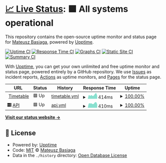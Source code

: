 # [📈 Live Status](https://Me-Phew.github.io/timetable-uptime): <!--live status--> **🟩 All systems operational**

This repository contains the open-source uptime monitor and status page for [Mateusz Basiaga](https://Me-Phew.github.io/timetable-uptime), powered by [Upptime](https://github.com/upptime/upptime).

[![Uptime CI](https://github.com/Me-Phew/timetable-uptime/workflows/Uptime%20CI/badge.svg)](https://github.com/Me-Phew/timetable-uptime/actions?query=workflow%3A%22Uptime+CI%22)
[![Response Time CI](https://github.com/Me-Phew/timetable-uptime/workflows/Response%20Time%20CI/badge.svg)](https://github.com/Me-Phew/timetable-uptime/actions?query=workflow%3A%22Response+Time+CI%22)
[![Graphs CI](https://github.com/Me-Phew/timetable-uptime/workflows/Graphs%20CI/badge.svg)](https://github.com/Me-Phew/timetable-uptime/actions?query=workflow%3A%22Graphs+CI%22)
[![Static Site CI](https://github.com/Me-Phew/timetable-uptime/workflows/Static%20Site%20CI/badge.svg)](https://github.com/Me-Phew/timetable-uptime/actions?query=workflow%3A%22Static+Site+CI%22)
[![Summary CI](https://github.com/Me-Phew/timetable-uptime/workflows/Summary%20CI/badge.svg)](https://github.com/Me-Phew/timetable-uptime/actions?query=workflow%3A%22Summary+CI%22)

With [Upptime](https://upptime.js.org), you can get your own unlimited and free uptime monitor and status page, powered entirely by a GitHub repository. We use [Issues](https://github.com/Me-Phew/timetable-uptime/issues) as incident reports, [Actions](https://github.com/Me-Phew/timetable-uptime/actions) as uptime monitors, and [Pages](https://Me-Phew.github.io/timetable-uptime) for the status page.

<!--start: status pages-->
<!-- This summary is generated by Upptime (https://github.com/upptime/upptime) -->
<!-- Do not edit this manually, your changes will be overwritten -->
<!-- prettier-ignore -->
| URL | Status | History | Response Time | Uptime |
| --- | ------ | ------- | ------------- | ------ |
| <img alt="" src="https://icons.duckduckgo.com/ip3/timetable.mateuszbasiaga.pl.ico" height="13"> [Timetable](https://timetable.mateuszbasiaga.pl/) | 🟩 Up | [timetable.yml](https://github.com/Me-Phew/timetable-uptime/commits/HEAD/history/timetable.yml) | <details><summary><img alt="Response time graph" src="./graphs/timetable/response-time-week.png" height="20"> 414ms</summary><br><a href="https://Me-Phew.github.io/timetable-uptime/history/timetable"><img alt="Response time 445" src="https://img.shields.io/endpoint?url=https%3A%2F%2Fraw.githubusercontent.com%2FMe-Phew%2Ftimetable-uptime%2FHEAD%2Fapi%2Ftimetable%2Fresponse-time.json"></a><br><a href="https://Me-Phew.github.io/timetable-uptime/history/timetable"><img alt="24-hour response time 366" src="https://img.shields.io/endpoint?url=https%3A%2F%2Fraw.githubusercontent.com%2FMe-Phew%2Ftimetable-uptime%2FHEAD%2Fapi%2Ftimetable%2Fresponse-time-day.json"></a><br><a href="https://Me-Phew.github.io/timetable-uptime/history/timetable"><img alt="7-day response time 414" src="https://img.shields.io/endpoint?url=https%3A%2F%2Fraw.githubusercontent.com%2FMe-Phew%2Ftimetable-uptime%2FHEAD%2Fapi%2Ftimetable%2Fresponse-time-week.json"></a><br><a href="https://Me-Phew.github.io/timetable-uptime/history/timetable"><img alt="30-day response time 423" src="https://img.shields.io/endpoint?url=https%3A%2F%2Fraw.githubusercontent.com%2FMe-Phew%2Ftimetable-uptime%2FHEAD%2Fapi%2Ftimetable%2Fresponse-time-month.json"></a><br><a href="https://Me-Phew.github.io/timetable-uptime/history/timetable"><img alt="1-year response time 439" src="https://img.shields.io/endpoint?url=https%3A%2F%2Fraw.githubusercontent.com%2FMe-Phew%2Ftimetable-uptime%2FHEAD%2Fapi%2Ftimetable%2Fresponse-time-year.json"></a></details> | <details><summary><a href="https://Me-Phew.github.io/timetable-uptime/history/timetable">100.00%</a></summary><a href="https://Me-Phew.github.io/timetable-uptime/history/timetable"><img alt="All-time uptime 98.79%" src="https://img.shields.io/endpoint?url=https%3A%2F%2Fraw.githubusercontent.com%2FMe-Phew%2Ftimetable-uptime%2FHEAD%2Fapi%2Ftimetable%2Fuptime.json"></a><br><a href="https://Me-Phew.github.io/timetable-uptime/history/timetable"><img alt="24-hour uptime 100.00%" src="https://img.shields.io/endpoint?url=https%3A%2F%2Fraw.githubusercontent.com%2FMe-Phew%2Ftimetable-uptime%2FHEAD%2Fapi%2Ftimetable%2Fuptime-day.json"></a><br><a href="https://Me-Phew.github.io/timetable-uptime/history/timetable"><img alt="7-day uptime 100.00%" src="https://img.shields.io/endpoint?url=https%3A%2F%2Fraw.githubusercontent.com%2FMe-Phew%2Ftimetable-uptime%2FHEAD%2Fapi%2Ftimetable%2Fuptime-week.json"></a><br><a href="https://Me-Phew.github.io/timetable-uptime/history/timetable"><img alt="30-day uptime 99.52%" src="https://img.shields.io/endpoint?url=https%3A%2F%2Fraw.githubusercontent.com%2FMe-Phew%2Ftimetable-uptime%2FHEAD%2Fapi%2Ftimetable%2Fuptime-month.json"></a><br><a href="https://Me-Phew.github.io/timetable-uptime/history/timetable"><img alt="1-year uptime 98.48%" src="https://img.shields.io/endpoint?url=https%3A%2F%2Fraw.githubusercontent.com%2FMe-Phew%2Ftimetable-uptime%2FHEAD%2Fapi%2Ftimetable%2Fuptime-year.json"></a></details>
| <img alt="" src="https://raw.githubusercontent.com/Me-Phew/timetable-uptime/master/assets/server.svg" height="13"> [API](https://api.timetable.mateuszbasiaga.pl/docs) | 🟩 Up | [api.yml](https://github.com/Me-Phew/timetable-uptime/commits/HEAD/history/api.yml) | <details><summary><img alt="Response time graph" src="./graphs/api/response-time-week.png" height="20"> 410ms</summary><br><a href="https://Me-Phew.github.io/timetable-uptime/history/api"><img alt="Response time 435" src="https://img.shields.io/endpoint?url=https%3A%2F%2Fraw.githubusercontent.com%2FMe-Phew%2Ftimetable-uptime%2FHEAD%2Fapi%2Fapi%2Fresponse-time.json"></a><br><a href="https://Me-Phew.github.io/timetable-uptime/history/api"><img alt="24-hour response time 376" src="https://img.shields.io/endpoint?url=https%3A%2F%2Fraw.githubusercontent.com%2FMe-Phew%2Ftimetable-uptime%2FHEAD%2Fapi%2Fapi%2Fresponse-time-day.json"></a><br><a href="https://Me-Phew.github.io/timetable-uptime/history/api"><img alt="7-day response time 410" src="https://img.shields.io/endpoint?url=https%3A%2F%2Fraw.githubusercontent.com%2FMe-Phew%2Ftimetable-uptime%2FHEAD%2Fapi%2Fapi%2Fresponse-time-week.json"></a><br><a href="https://Me-Phew.github.io/timetable-uptime/history/api"><img alt="30-day response time 420" src="https://img.shields.io/endpoint?url=https%3A%2F%2Fraw.githubusercontent.com%2FMe-Phew%2Ftimetable-uptime%2FHEAD%2Fapi%2Fapi%2Fresponse-time-month.json"></a><br><a href="https://Me-Phew.github.io/timetable-uptime/history/api"><img alt="1-year response time 430" src="https://img.shields.io/endpoint?url=https%3A%2F%2Fraw.githubusercontent.com%2FMe-Phew%2Ftimetable-uptime%2FHEAD%2Fapi%2Fapi%2Fresponse-time-year.json"></a></details> | <details><summary><a href="https://Me-Phew.github.io/timetable-uptime/history/api">100.00%</a></summary><a href="https://Me-Phew.github.io/timetable-uptime/history/api"><img alt="All-time uptime 98.76%" src="https://img.shields.io/endpoint?url=https%3A%2F%2Fraw.githubusercontent.com%2FMe-Phew%2Ftimetable-uptime%2FHEAD%2Fapi%2Fapi%2Fuptime.json"></a><br><a href="https://Me-Phew.github.io/timetable-uptime/history/api"><img alt="24-hour uptime 100.00%" src="https://img.shields.io/endpoint?url=https%3A%2F%2Fraw.githubusercontent.com%2FMe-Phew%2Ftimetable-uptime%2FHEAD%2Fapi%2Fapi%2Fuptime-day.json"></a><br><a href="https://Me-Phew.github.io/timetable-uptime/history/api"><img alt="7-day uptime 100.00%" src="https://img.shields.io/endpoint?url=https%3A%2F%2Fraw.githubusercontent.com%2FMe-Phew%2Ftimetable-uptime%2FHEAD%2Fapi%2Fapi%2Fuptime-week.json"></a><br><a href="https://Me-Phew.github.io/timetable-uptime/history/api"><img alt="30-day uptime 99.52%" src="https://img.shields.io/endpoint?url=https%3A%2F%2Fraw.githubusercontent.com%2FMe-Phew%2Ftimetable-uptime%2FHEAD%2Fapi%2Fapi%2Fuptime-month.json"></a><br><a href="https://Me-Phew.github.io/timetable-uptime/history/api"><img alt="1-year uptime 98.44%" src="https://img.shields.io/endpoint?url=https%3A%2F%2Fraw.githubusercontent.com%2FMe-Phew%2Ftimetable-uptime%2FHEAD%2Fapi%2Fapi%2Fuptime-year.json"></a></details>

<!--end: status pages-->

[**Visit our status website →**](https://Me-Phew.github.io/timetable-uptime)

## 📄 License

- Powered by: [Upptime](https://github.com/upptime/upptime)
- Code: [MIT](./LICENSE) © [Mateusz Basiaga](https://Me-Phew.github.io/timetable-uptime)
- Data in the `./history` directory: [Open Database License](https://opendatacommons.org/licenses/odbl/1-0/)
